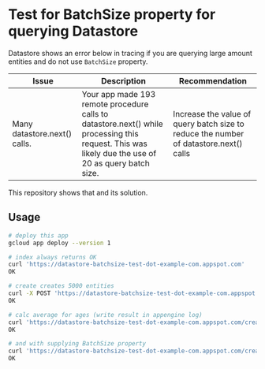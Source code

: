 # Test for BatchSize property for querying Datastore

Datastore shows an error below in tracing if you are querying large amount entities and do not use `BatchSize` property.

| Issue | Description | Recommendation |
|---|---|---|
| Many datastore.next() calls. | Your app made 193 remote procedure calls to datastore.next() while processing this request. This was likely due the use of 20 as query batch size. | Increase the value of query batch size to reduce the number of datastore.next() calls |

This repository shows that and its solution.

## Usage

```sh
# deploy this app
gcloud app deploy --version 1

# index always returns OK
curl 'https://datastore-batchsize-test-dot-example-com.appspot.com'
OK

# create creates 5000 entities
curl -X POST 'https://datastore-batchsize-test-dot-example-com.appspot.com/create'
OK

# calc average for ages (write result in appengine log)
curl 'https://datastore-batchsize-test-dot-example-com.appspot.com/create'
OK

# and with supplying BatchSize property
curl 'https://datastore-batchsize-test-dot-example-com.appspot.com/create?batchsize=1'
OK
```
